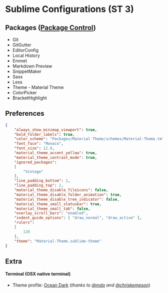 # Sublime Configurations (ST 3)

## Packages ([Package Control](https://packagecontrol.io))
 - Git
 - GitGutter
 - EditorConfig
 - Local History
 - Emmet
 - Markdown Preview
 - SnippetMaker
 - Sass
 - Less
 - Theme - Material Theme
 - ColorPicker
 - BracketHighlight

## Preferences
```json
{
	"always_show_minimap_viewport": true,
	"bold_folder_labels": true,
	"color_scheme": "Packages/Material Theme/schemes/Material-Theme.tmTheme",
	"font_face": "Monaco",
	"font_size": 12.0,
	"material_theme_accent_yellow": true,
	"material_theme_contrast_mode": true,
	"ignored_packages":
	[
		"Vintage"
	],
	"line_padding_bottom": 2,
	"line_padding_top": 2,
	"material_theme_disable_fileicons": false,
	"material_theme_disable_folder_animation": true,
	"material_theme_disable_tree_indicator": false,
	"material_theme_small_statusbar": true,
	"material_theme_small_tab": false,
	"overlay_scroll_bars": "enabled",
	"indent_guide_options": [ "draw_normal", "draw_active" ],
	"rulers":
	[
		120
	],
	"theme": "Material-Theme.sublime-theme"
}
```

## Extra
#### Terminal (OSX native terminal)

- Theme profile: [Ocean Dark](terminal/terminal-ocean-dark.terminal) (_thanks to [@mdo][ghMdo] and [@chriskempson][ghChrisKempson]_)



[ghMdo]: https://github.com/mdo/ocean-terminal
[ghChrisKempson]: https://github.com/chriskempson/base16
